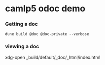# camlp5 odoc demo

### Getting a doc

    dune build @doc @doc-private --verbose

### viewing a doc 

   xdg-open _build/default/_doc/_html/index.html
 
